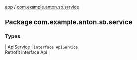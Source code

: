 [app](../index.md) / [com.example.anton.sb.service](./index.md)

## Package com.example.anton.sb.service

### Types

| [ApiService](-api-service/index.md) | `interface ApiService`<br>Retrofit interface Api |

